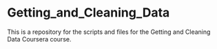 # Getting_and_Cleaning_Data

This is a repository for the scripts and files for the Getting and Cleaning Data Coursera course.
